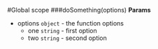 #Global scope
<a name="doSomething"></a>
###doSomething(options)
**Params**
- options `object` - the function options
  - one `string` - first option
  - two `string` - second option

